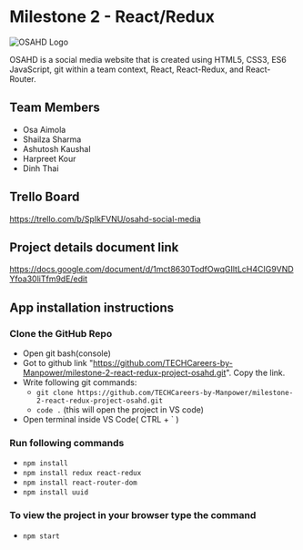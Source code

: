 # Milestone 2 - React/Redux

![OSAHD Logo](https://github.com/TECHCareers-by-Manpower/milestone-2-react-redux-project-osahd/blob/master/public/images/Logo.png)

OSAHD is a social media website that is created using HTML5, CSS3, ES6 JavaScript, git within a team context, React,
React-Redux, and React-Router.

## Team Members
* Osa Aimola
* Shailza Sharma
* Ashutosh Kaushal
* Harpreet Kour
* Dinh Thai

## Trello Board
https://trello.com/b/SpIkFVNU/osahd-social-media

## Project details document link
https://docs.google.com/document/d/1mct8630TodfOwqGIltLcH4CIG9VNDYfoa30liTfm9dE/edit


## App installation instructions

### Clone the GitHub Repo
* Open git bash(console)
* Got to github link "https://github.com/TECHCareers-by-Manpower/milestone-2-react-redux-project-osahd.git". Copy the link.
* Write following git commands: 
    * `git clone https://github.com/TECHCareers-by-Manpower/milestone-2-react-redux-project-osahd.git`
    * `code .`  (this will open the project in VS code)
* Open terminal inside VS Code( CTRL + ` )

### Run following commands
* `npm install`
* `npm install redux react-redux`
* `npm install react-router-dom`
* `npm install uuid`

### To view the project in your browser type the command
* `npm start`
